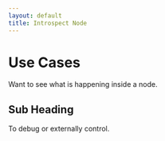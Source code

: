 ```yaml
---
layout: default
title: Introspect Node
---
```

# Use Cases

Want to see what is happening inside a node.

## Sub Heading

To debug or externally control.

